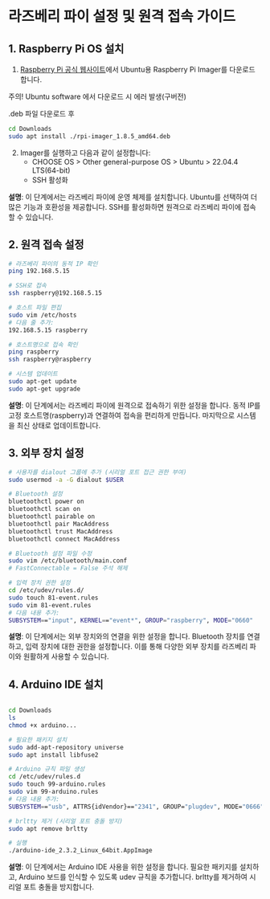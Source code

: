 # 라즈베리 파이 설정 및 원격 접속 가이드

## 1. Raspberry Pi OS 설치

1. [Raspberry Pi 공식 웹사이트](https://www.raspberrypi.com/software/)에서 Ubuntu용 Raspberry Pi Imager를 다운로드합니다.

주의! Ubuntu software 에서 다운로드 시 에러 발생(구버전)

.deb 파일 다운로드 후 
```bash
cd Downloads
sudo apt install ./rpi-imager_1.8.5_amd64.deb
```
2. Imager를 실행하고 다음과 같이 설정합니다:
   - CHOOSE OS > Other general-purpose OS > Ubuntu > 22.04.4 LTS(64-bit)
   - SSH 활성화

**설명**: 이 단계에서는 라즈베리 파이에 운영 체제를 설치합니다. Ubuntu를 선택하여 더 많은 기능과 호환성을 제공합니다. SSH를 활성화하면 원격으로 라즈베리 파이에 접속할 수 있습니다.

## 2. 원격 접속 설정

```bash
# 라즈베리 파이의 동적 IP 확인
ping 192.168.5.15

# SSH로 접속
ssh raspberry@192.168.5.15

# 호스트 파일 편집
sudo vim /etc/hosts
# 다음 줄 추가:
192.168.5.15 raspberry 

# 호스트명으로 접속 확인
ping raspberry
ssh raspberry@raspberry

# 시스템 업데이트
sudo apt-get update
sudo apt-get upgrade
```

**설명**: 이 단계에서는 라즈베리 파이에 원격으로 접속하기 위한 설정을 합니다. 동적 IP를 고정 호스트명(raspberry)과 연결하여 접속을 편리하게 만듭니다. 마지막으로 시스템을 최신 상태로 업데이트합니다.

## 3. 외부 장치 설정

```bash
# 사용자를 dialout 그룹에 추가 (시리얼 포트 접근 권한 부여)
sudo usermod -a -G dialout $USER

# Bluetooth 설정
bluetoothctl power on
bluetoothctl scan on
bluetoothctl pairable on
bluetoothctl pair MacAddress
bluetoothctl trust MacAddress
bluetoothctl connect MacAddress

# Bluetooth 설정 파일 수정
sudo vim /etc/bluetooth/main.conf
# FastConnectable = False 주석 해제

# 입력 장치 권한 설정
cd /etc/udev/rules.d/
sudo touch 81-event.rules
sudo vim 81-event.rules
# 다음 내용 추가:
SUBSYSTEM=="input", KERNEL=="event*", GROUP="raspberry", MODE="0660"
```

**설명**: 이 단계에서는 외부 장치와의 연결을 위한 설정을 합니다. Bluetooth 장치를 연결하고, 입력 장치에 대한 권한을 설정합니다. 이를 통해 다양한 외부 장치를 라즈베리 파이와 원활하게 사용할 수 있습니다.

## 4. Arduino IDE 설치

```bash
```

```bash
cd Downloads
ls
chmod +x arduino...

# 필요한 패키지 설치
sudo add-apt-repository universe
sudo apt install libfuse2

# Arduino 규칙 파일 생성
cd /etc/udev/rules.d
sudo touch 99-arduino.rules
sudo vim 99-arduino.rules
# 다음 내용 추가:
SUBSYSTEM=="usb", ATTRS{idVendor}=="2341", GROUP="plugdev", MODE="0666"

# brltty 제거 (시리얼 포트 충돌 방지)
sudo apt remove brltty

# 실행
./arduino-ide_2.3.2_Linux_64bit.AppImage

```

**설명**: 이 단계에서는 Arduino IDE 사용을 위한 설정을 합니다. 필요한 패키지를 설치하고, Arduino 보드를 인식할 수 있도록 udev 규칙을 추가합니다. brltty를 제거하여 시리얼 포트 충돌을 방지합니다.